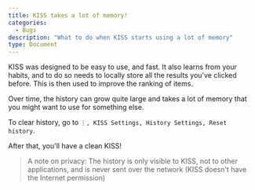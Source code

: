 ```yaml
---
title: KISS takes a lot of memory!
categories:
  - Bugs
description: "What to do when KISS starts using a lot of memory"
type: Document
---
```


KISS was designed to be easy to use, and fast. It also learns from your habits, and to do so needs to locally store all the results you've clicked before. This is then used to improve the ranking of items.

Over time, the history can grow quite large and takes a lot of memory that you might want to use for something else.

To clear history, go to `⋮, KISS Settings, History Settings, Reset history`.

After that, you'll have a clean KISS!

> A note on privacy: The history is only visible to KISS, not to other applications, and is never sent over the network (KISS doesn't have the Internet permission)
